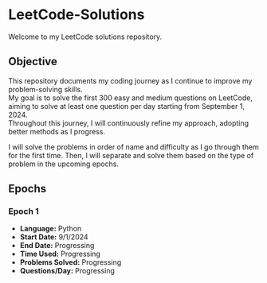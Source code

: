 # LeetCode-Solutions
Welcome to my LeetCode solutions repository.

## Objective
This repository documents my coding journey as I continue to improve my problem-solving skills.  
My goal is to solve the first 300 easy and medium questions on LeetCode, aiming to solve at least one question per day starting from September 1, 2024.  
Throughout this journey, I will continuously refine my approach, adopting better methods as I progress.  

I will solve the problems in order of name and difficulty as I go through them for the first time. Then, I will separate and solve them based on the type of problem in the upcoming epochs.

## Epochs
### Epoch 1
- **Language:**         Python
- **Start Date:**       9/1/2024
- **End Date:**         Progressing   
- **Time Used:**        Progressing
- **Problems Solved:**  Progressing
- **Questions/Day:**    Progressing
